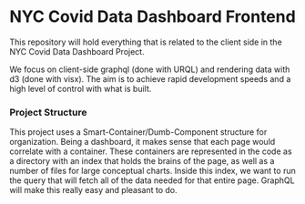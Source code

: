 # NYC Covid Data Dashboard Frontend

This repository will hold everything that is related to the client side in the NYC Covid Data Dashboard Project.

We focus on client-side graphql (done with URQL) and rendering data with d3 (done with visx). The aim is to achieve rapid development speeds and a high level of control with what is built.

### Project Structure

This project uses a Smart-Container/Dumb-Component structure for organization. Being a dashboard, it makes sense that each page would correlate with a container. These containers are represented in the code as a directory with an index that holds the brains of the page, as well as a number of files for large conceptual charts. Inside this index, we want to run the query that will fetch all of the data needed for that entire page. GraphQL will make this really easy and pleasant to do.
